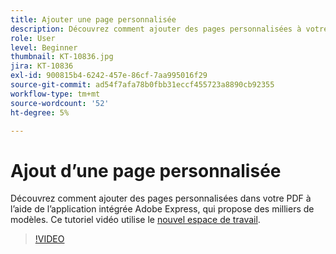 ```yaml
---
title: Ajouter une page personnalisée
description: Découvrez comment ajouter des pages personnalisées à votre PDF à l’aide de l’application Adobe Express intégrée
role: User
level: Beginner
thumbnail: KT-10836.jpg
jira: KT-10836
exl-id: 900815b4-6242-457e-86cf-7aa995016f29
source-git-commit: ad54f7afa78b0fbb31eccf455723a8890cb92355
workflow-type: tm+mt
source-wordcount: '52'
ht-degree: 5%

---
```


# Ajout d’une page personnalisée

Découvrez comment ajouter des pages personnalisées dans votre PDF à l’aide de l’application intégrée Adobe Express, qui propose des milliers de modèles. Ce tutoriel vidéo utilise le [nouvel espace de travail](new-workspace.md).

>[!VIDEO](https://video.tv.adobe.com/v/347331?quality=12&learn=on&hidetitle=true)
